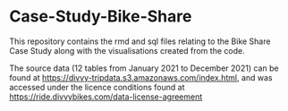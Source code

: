 # Case-Study-Bike-Share

This repository contains the rmd and sql files relating to the Bike Share Case Study along with the visualisations created from the code.

The source data (12 tables from January 2021 to December 2021) can be found at https://divvy-tripdata.s3.amazonaws.com/index.html, and was accessed under the licence conditions found at https://ride.divvybikes.com/data-license-agreement
